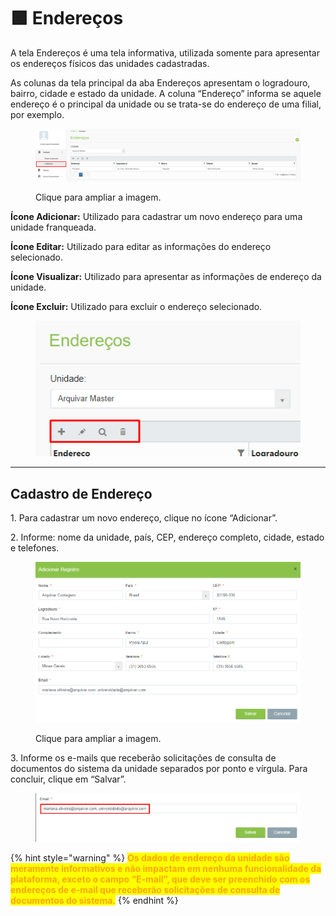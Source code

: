 # 🟩 Endereços

A tela Endereços é uma tela informativa, utilizada somente para apresentar os endereços físicos das unidades cadastradas. &#x20;

As colunas da tela principal da aba Endereços apresentam o logradouro, bairro, cidade e estado da unidade. A coluna “Endereço” informa se aquele endereço é o principal da unidade ou se trata-se do endereço de uma filial, por exemplo.&#x20;

<figure><img src="../.gitbook/assets/enderecos1.png" alt=""><figcaption><p>Clique para ampliar a imagem.</p></figcaption></figure>

**Ícone Adicionar:** Utilizado para cadastrar um novo endereço para uma unidade franqueada.&#x20;

**Ícone Editar:** Utilizado para editar as informações do endereço selecionado.&#x20;

**Ícone Visualizar:** Utilizado para apresentar as informações de endereço da unidade. &#x20;

**Ícone Excluir:** Utilizado para excluir o endereço selecionado.&#x20;

<figure><img src="../.gitbook/assets/enderecos2.png" alt=""><figcaption></figcaption></figure>

***

## Cadastro de Endereço&#x20;

1\. Para cadastrar um novo endereço, clique no ícone “Adicionar”.&#x20;

2\. Informe: nome da unidade, país, CEP, endereço completo, cidade, estado e telefones. &#x20;

<figure><img src="../.gitbook/assets/enderecos3.png" alt=""><figcaption><p>Clique para ampliar a imagem.</p></figcaption></figure>

3\. Informe os e-mails que receberão solicitações de consulta de documentos do sistema da unidade separados por ponto e vírgula. Para concluir, clique em “Salvar”. &#x20;

<figure><img src="../.gitbook/assets/enderecos4.png" alt=""><figcaption></figcaption></figure>

{% hint style="warning" %}
<mark style="color:orange;">**Os dados de endereço da unidade são meramente informativos e não impactam em nenhuma funcionalidade da plataforma, exceto o campo “E-mail”, que deve ser preenchido com os endereços de e-mail que receberão solicitações de consulta de documentos do sistema.**</mark>
{% endhint %}
